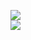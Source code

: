 [![](https://img.shields.io/badge/Made%20With-Github%20Spray-lightgrey.svg?style=for-the-badge&logo=github)](https://github.com/Annihil/github-spray#16193)  
[![](https://i.imgur.com/2DrTn0Z.gif)](https://github.com/Annihil/github-spray)